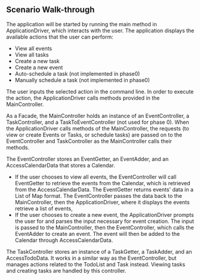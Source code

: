 ## Scenario Walk-through

The application will be started by running the main method in ApplicationDriver,
which interacts with the user. The application displays the available actions that 
the user can perform:

* View all events
* View all tasks
* Create a new task
* Create a new event
* Auto-schedule a task (not implemented in phase0)
* Manually schedule a task (not implemented in phase0)

The user inputs the selected action in the command line. In order to execute the action,
the ApplicationDriver calls methods provided in the MainController.

As a Facade, the MainController holds an instance of an EventController, a TaskController,
and a TaskToEventController (not used for phase 0).
When the ApplicationDriver calls methods of the MainController, the requests (to view or create
Events or Tasks, or schedule tasks) are passed on to the EventController and TaskController as the MainController
calls their methods.

The EventController stores an EventGetter, an EventAdder, and an AccessCalendarData that stores a Calendar. 
* If the user chooses to view all events, the EventController will call EventGetter to 
retrieve the events from the Calendar, which is retrieved from the AccessCalendarData. The EventGetter returns 
events' data in a List of Map format. The EventController passes the 
data back to the MainController, then the ApplicationDriver, where it displays the events
retrieve a list of events,
* If the user chooses to create a new event, the ApplicationDriver prompts the user for 
and parses the input necessary for event creation. The input is passed to the MainController,
then the EventController, which calls the EventAdder to create an event. The event will then
be added to the Calendar through AccessCalendarData.

The TaskController stores an instance of a TaskGetter, a TaskAdder, and an AccessTodoData. It 
works in a similar way as the EventController, but manages actions related to the
TodoList and Task instead. Viewing tasks and creating tasks are handled by this controller.
